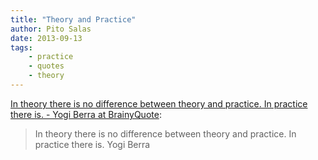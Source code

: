 ```yaml
---
title: "Theory and Practice"
author: Pito Salas
date: 2013-09-13
tags:
    - practice
    - quotes
    - theory
---
```




[In theory there is no difference between theory and practice. In practice
there is. - Yogi Berra at
BrainyQuote](<http://www.brainyquote.com/quotes/quotes/y/yogiberra141506.html>):

> In theory there is no difference between theory and practice. In practice
> there is. Yogi Berra




